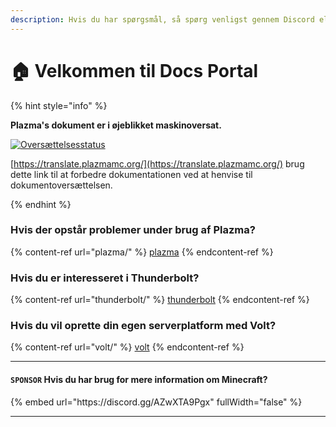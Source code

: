 ```yaml
---
description: Hvis du har spørgsmål, så spørg venligst gennem Discord eller GitHub Issues.
---
```


# 🏠 Velkommen til Docs Portal

{% hint style="info" %}

**Plazma's dokument er i øjeblikket maskinoversat.**

[![Oversættelsesstatus](https://badges.crowdin.net/plazmamc-document-portal/localized.svg)](https://translate.plazmamc.org/)

[https://translate.plazmamc.org/](https://translate.plazmamc.org/) brug dette link til at forbedre dokumentationen ved at henvise til dokumentoversættelsen.

{% endhint %}

### Hvis der opstår problemer under brug af Plazma?

{% content-ref url="plazma/" %}
[plazma](plazma/)
{% endcontent-ref %}

### Hvis du er interesseret i Thunderbolt?

{% content-ref url="thunderbolt/" %}
[thunderbolt](thunderbolt/)
{% endcontent-ref %}

### Hvis du vil oprette din egen serverplatform med Volt?

{% content-ref url="volt/" %}
[volt](volt/)
{% endcontent-ref %}

***

#### `SPONSOR` Hvis du har brug for mere information om Minecraft? <a href="#etc-1" id="etc-1"></a>

{% embed url="https\://discord.gg/AZwXTA9Pgx" fullWidth="false" %}

***
